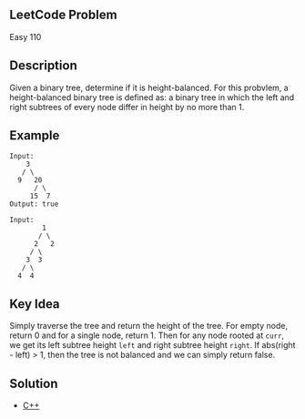 ## LeetCode Problem
Easy 110

## Description
Given a binary tree, determine if it is height-balanced. For this probvlem, a height-balanced binary tree is defined as: a binary tree in which the left and right subtrees of every node differ in height by no more than 1.

## Example
```
Input:
    3
   / \
  9   20
      / \
     15  7
Output: true

Input:
        1
       / \
      2   2
     / \
    3  3
   / \
  4  4
```

## Key Idea
Simply traverse the tree and return the height of the tree. For empty node, return 0 and for a single node, return 1. Then for any node rooted at `curr`, we get its left subtree height `left` and right subtree height `right`. If abs(right - left) > 1, then the tree is not balanced and we can simply return false.

## Solution
- [C++](solution.cpp)